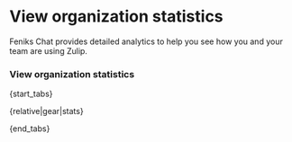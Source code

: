 # View organization statistics

Feniks Chat provides detailed analytics to help you see how you and your team are
using Zulip.

### View organization statistics

{start_tabs}

{relative|gear|stats}

{end_tabs}
